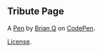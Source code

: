 Tribute Page
------------


A [Pen](https://codepen.io/brianq216/pen/EGZzYL) by [Brian Q](https://codepen.io/brianq216) on [CodePen](https://codepen.io).

[License](https://codepen.io/brianq216/pen/EGZzYL/license).